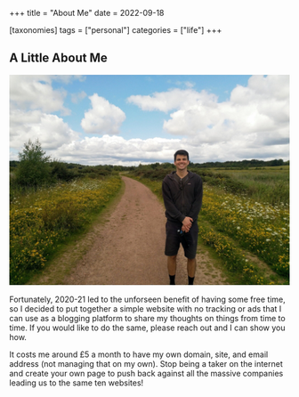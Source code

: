 +++
title = "About Me"
date = 2022-09-18

[taxonomies]
tags = ["personal"]
categories = ["life"]
+++

## A Little About Me

![me](about-me.jpg)

Fortunately, 2020-21 led to the unforseen benefit of having some free time,
so I decided to put together a simple website with no tracking or ads that
I can use as a blogging platform to share my thoughts on things from time to time.
If you would like to do the same, please reach out and I can show you how.

It costs me around £5 a month to have my own domain, site, and email address
(not managing that on my own).
Stop being a taker on the internet and create your own page to push back
against all the massive companies leading us to the same ten websites!
